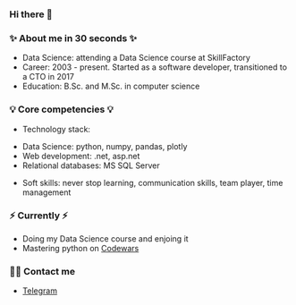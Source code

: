 ### Hi there 👋

### ✨ About me in 30 seconds ✨ 
* Data Science: attending a Data Science course at SkillFactory
* Career: 2003 - present. Started as a software developer, transitioned to a CTO in 2017
* Education: B.Sc. and M.Sc. in computer science

### 💡 Core competencies 💡
* Technology stack:
 - Data Science: python, numpy, pandas, plotly 
 - Web development: .net, asp.net
 - Relational databases: MS SQL Server
* Soft skills: never stop learning, communication skills, team player, time management

### ⚡️ Currently ⚡️
* Doing my Data Science course and enjoing it
* Mastering python on [Codewars](https://www.codewars.com/users/d_golubitsky)

### 🙌🏻 Contact me
- [Telegram](https://t.me/dmitriygolubitskiy)
